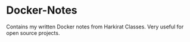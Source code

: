 # Docker-Notes
Contains my written Docker notes from Harkirat Classes. Very useful for open source projects.
